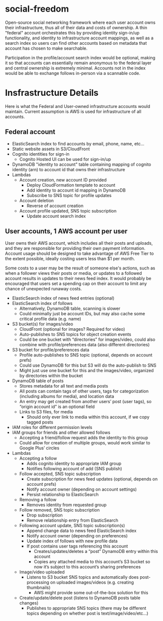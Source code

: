 # social-freedom
Open-source social networking framework where each user account owns their infrastructure, thus all of their data and costs of ownership. A thin "federal" account orchestrates this by providing identity sign-in/up functionality, and identity to infrastructure account mappings, as well as a search index so users can find other accounts based on metadata that account has chosen to make searchable.

Participation in the profile/account search index would be optional, making it so that accounts can essentially remain anonymous to the federal layer and central ownership is extremely minimal. Accounts not in the index would be able to exchange follows in-person via a scannable code.

# Insfrastructure Details
Here is what the Federal and User-owned infrastructure accounts would maintain. Current assumption is AWS is used for infrastructure of all accounts.

## Federal account
* ElasticSearch index to find accounts by email, phone, name, etc…
* Static website assets in S3/CloudFront
* Cognito identities for sign-in
  * Cognito Hosted UI can be used for sign-in/up
* DynamoDB "identity to account" table containing mapping of cognito identity (arn) to account id that owns their infrastructure
* Lambdas
  * Account creation, new account ID provided
    * Deploy CloudFormation template to account
    * Add identity to account id mapping in DynamoDB
    * Subscribe to SNS topic for profile updates
  * Account deletion
    * Reverse of account creation
  * Account profile updated, SNS topic subscription
    * Update account search index

## User accounts, 1 AWS account per user
User owns their AWS account, which includes all their posts and uploads, and they are responsible for providing their own payment information. Account usage should be designed to take advantage of AWS Free Tier to the extent possible, ideally costing users less than $1 per month.

Some costs to a user may be the result of someone else's actions, such as when a follower views their posts or media, or updates to a followed account results in updates to their news feed index. It would probably be encouraged that users set a spending cap on their account to limit any chance of unexpected runaway costs.

* ElasticSearch index of news feed entries (optional)
* ElasticSearch index of follows
  * Alternatively, DynamoDB table, scanning is slower
  * Could minimally just be account IDs, but may also cache some critical profile data (e.g. name)
* S3 bucket(s) for images/video
  * CloudFront (optional for images? Required for video)
  * Auto-publishes to SNS topics for object creation events
  * Could be one bucket with “directories” for images/video, could also combine with profile/preferences data (also different directories)
* S3 bucket for profile/preferences data
  * Profile auto-publishes to SNS topic (optional, depends on account prefs)
  * Could use DynamoDB for this but S3 will do the auto-publish to SNS
  * Might just use one bucket for this and the images/video, organized by directories within the bucket
* DynamoDB table of posts
  * Stores metadata for all text and media posts
  * All posts can contain tags of other users, tags for categorization (including albums for media), and location data
  * An entry may get created from another users’ post (user tags), so “origin account id” is an optional field
  * Links to S3 files, for media
    * Should only ever link to media within this account, if we copy tagged posts
* IAM roles for different permission levels
* IAM groups for friends and other allowed follows
  * Accepting a friend/follow request adds the identity to this group
  * Could allow for creation of multiple groups, would work similar to Google Plus’ circles
* Lambdas
  * Accepting a follow
    * Adds cognito identity to appropriate IAM group
    * Notifies following account of add (SNS publish)
  * Follow accepted, SNS topic subscription
    * Create subscription for news feed updates (optional, depends on account prefs)
    * Notify account owner (depending on account settings)
    * Persist relationship to ElasticSearch
  * Removing a follow
    * Removes identity from requested group
  * Follow removed, SNS topic subscription
    * Drop subscription
    * Remove relationship entry from ElasticSearch
  * Following account update, SNS topic subscription(s)
    * Append change data to news feed ElasticSearch index
    * Notify account owner (depending on preferences)
    * Update index of follows with new profile data
    * If post contains user tags referencing this account
      * Creates/updates/deletes a “post” DynamoDB entry within this account
      * Copies any attached media to this account’s S3 bucket so now it’s subject to this account’s sharing preferences
  * Image/video uploaded
    * Listens to S3 bucket SNS topics and automatically does post-processing on uploaded images/videos (e.g. creating thumbnails)
      * AWS might provide some out-of-the-box solution for this
  * Create/update/delete post (listens to DynamoDB posts table changes)
    * Publishes to appropriate SNS topics (there may be different topics depending on whether post is text/image/video/etc…)
